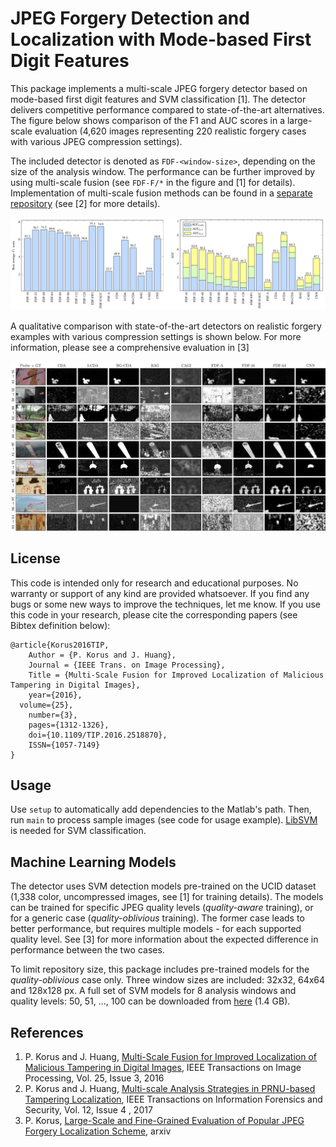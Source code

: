 # JPEG Forgery Detection and Localization with Mode-based First Digit Features

This package implements a multi-scale JPEG forgery detector based on mode-based first digit features and SVM classification [1]. The detector delivers competitive performance compared to state-of-the-art alternatives. The figure below shows comparison of the F1 and AUC scores in a large-scale evaluation (4,620 images representing 220 realistic forgery cases with various JPEG compression settings). 

The included detector is denoted as `FDF-<window-size>`, depending on the size of the analysis window. The performance can be further improved by using multi-scale fusion (see `FDF-F/*` in the figure and [1] for details). Implementation of multi-scale fusion methods can be found in a [separate repository](https://github.com/pkorus/multiscale-prnu) (see [2] for more details). 

![Performance Comparison of JPEG Detectors](./docs/performance.png)

A qualitative comparison with state-of-the-art detectors on realistic forgery examples with various compression settings is shown below. For more information, please see a comprehensive evaluation in [3] 

![Performance Comparison of JPEG Detectors](./docs/examples.jpg)

## License

This code is intended only for research and educational purposes. No warranty or support of any kind are provided whatsoever. If you find any bugs or some new ways to improve the techniques, let me know. If you use this code in your research, please cite the corresponding papers (see Bibtex definition below):

```
@article{Korus2016TIP,
	Author = {P. Korus and J. Huang},
	Journal = {IEEE Trans. on Image Processing},
	Title = {Multi-Scale Fusion for Improved Localization of Malicious Tampering in Digital Images},
	year={2016},
  volume={25},
	number={3},
	pages={1312-1326},
	doi={10.1109/TIP.2016.2518870},
	ISSN={1057-7149}
}
```

## Usage

Use `setup` to automatically add dependencies to the Matlab's path. Then, run `main` to process sample images (see code for usage example). [LibSVM](https://github.com/cjlin1/libsvm) is needed for SVM classification. 

## Machine Learning Models

The detector uses SVM detection models pre-trained on the UCID dataset (1,338 color, uncompressed images, see [1] for training details). The models can be trained for specific JPEG quality levels (*quality-aware* training), or for a generic case (*quality-oblivious* training). The former case leads to better performance, but requires multiple models - for each supported quality level. See [3] for more information about the expected difference in performance between the two cases. 

To limit repository size, this package includes pre-trained models for the *quality-oblivious* case only. Three window sizes are included: 32x32, 64x64 and 128x128 px. A full set of SVM models for 8 analysis windows and quality levels: 50, 51, ..., 100 can be downloaded from [here]() (1.4 GB).

## References

1. P. Korus and J. Huang, [Multi-Scale Fusion for Improved Localization of Malicious Tampering in Digital Images](http://dx.doi/10.1109/TIP.2016.2518870), IEEE Transactions on Image Processing, Vol. 25, Issue 3, 2016
2. P. Korus and J. Huang, [Multi-scale Analysis Strategies in PRNU-based Tampering Localization](http://dx.doi.org/10.1109/TIFS.2016.2636089), IEEE Transactions on Information Forensics and Security, Vol. 12, Issue 4 , 2017
3. P. Korus, [Large-Scale and Fine-Grained Evaluation of Popular JPEG Forgery Localization Scheme](http://dx.doi/10.1109/TIP.2016.2518870), arxiv
